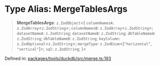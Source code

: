 # Type Alias: MergeTablesArgs

> **MergeTablesArgs**: `z.ZodObject`\<\{ `columnNamesA`: `z.ZodArray`\<`z.ZodString`\>; `columnNamesB`: `z.ZodArray`\<`z.ZodString`\>; `datasetNameA`: `z.ZodString`; `datasetNameB`: `z.ZodString`; `dbTableNameA`: `z.ZodString`; `dbTableNameB`: `z.ZodString`; `keyColumn`: `z.ZodOptional`\<`z.ZodString`\>; `mergeType`: `z.ZodEnum`\<\[`"horizontal"`, `"vertical"`\]\>; `sql`: `z.ZodString`; \}\>

Defined in: [packages/tools/duckdb/src/merge.ts:193](https://github.com/GeoDaCenter/openassistant/blob/bc4037be52d89829440fcc4aaa1010be73719d16/packages/tools/duckdb/src/merge.ts#L193)
